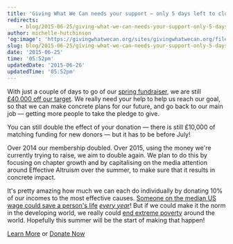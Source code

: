 ```yaml
---
title: 'Giving What We Can needs your support — only 5 days left to close our funding gap'
redirects:
    - blog/2015-06-25/giving-what-we-can-needs-your-support-only-5-days-left-close-our-funding-gap
author: michelle-hutchinson
'og:image': 'https://givingwhatwecan.org/sites/givingwhatwecan.org/files/attachments/gwwc_fundraising_five_days.jpg'
slug: blog/2015-06-25/giving-what-we-can-needs-your-support-only-5-days-left-close-our-funding-gap
date: '2015-06-25'
time: '05:52pm'
updatedDate: '2015-06-26'
updatedTime: '05:52pm'
---
```

With just a couple of days to go of our [spring fundraiser](https://givingwhatwecan.org/fundraising-2015?utm_campaign=fundraising_2015&utm_source=eaforum&utm_medium=referral), we are still [£40,000 off our target](http://givingwhatwecan.causevox.com/). We really need your help to help us reach our goal, so that we can make concrete plans for our future, and go back to our main job — getting more people to take the pledge to give.

You can still double the effect of your donation — there is still £10,000 of matching funding for new donors — but it has to be before July!

Over 2014 our membership doubled. Over 2015, using the money we're currently trying to raise, we aim to double again. We plan to do this by focusing on chapter growth and by capitalising on the media attention around Effective Altruism over the summer, to make sure that it results in concrete impact.

It's pretty amazing how much we can each do individually by donating 10% of our incomes to the most effective causes. [Someone on the median US wage could save a person's life](https://www.givingwhatwecan.org/get-involved/how-rich-am-i?country=USA&income=32140&adults=1&children=0&utm_campaign=fundraising_2015&utm_source=eaforum&utm_medium=referral) [_every year_](https://www.givingwhatwecan.org/get-involved/how-rich-am-i?country=USA&income=32140&adults=1&children=0&utm_campaign=fundraising_2015&utm_source=eaforum&utm_medium=referral)! But if we could make it the norm in the developing world, we really could [end extreme poverty](http://www.gordoni.com/thoughts/wwit.html) around the world. Hopefully this summer will be the start of making that happen!

<a href="http://givingwhatwecan.org/fundraising-2015" class="btn btn-primary">Learn More</a> or <a href="http://givingwhatwecan.causevox.com" class="btn btn-primary">Donate Now</a>